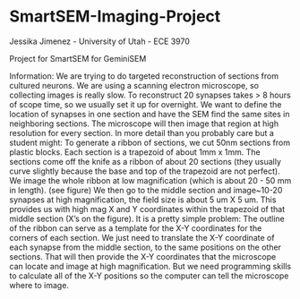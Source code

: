 # SmartSEM-Imaging-Project
Jessika Jimenez - University of Utah - ECE 3970

Project for SmartSEM for GeminiSEM

Information: We are trying to do targeted reconstruction of sections from cultured neurons.  We are using a scanning electron microscope, so collecting images is really slow.  To reconstruct 20 synapses takes > 8 hours of scope time, so we usually set it up for overnight.  We want to define the location of synapses in one section and have the SEM find the same sites in neighboring sections.  The microscope will then image that region at high resolution for every section.   In more detail than you probably care but a student might: To generate a ribbon of sections, we cut 50nm sections from plastic blocks.  Each section is a trapezoid of about 1mm x 1mm.  The sections come off the knife as a ribbon of about 20 sections (they usually curve slightly because the base and top of the trapezoid are not perfect).  We image the whole ribbon at low magnification (which is about 20 - 50  mm in length).  (see figure)  We then go to the middle section and image~10-20 synapses at high magnification, the field size is about 5 um X 5 um.  This provides us with high mag X and Y coordinates within the trapezoid of that middle section (X’s on the figure).   It is a pretty simple problem:  The outline of the ribbon can serve as a template for the X-Y coordinates for the corners of each section.  We just need to translate the X-Y coordinate of each synapse from the middle section, to the same positions on the other sections.  That will then provide the X-Y coordinates that the microscope can locate and image at high magnification.   But we need programming skills to calculate all of the X-Y positions so the computer can tell the microscope where to image. 
